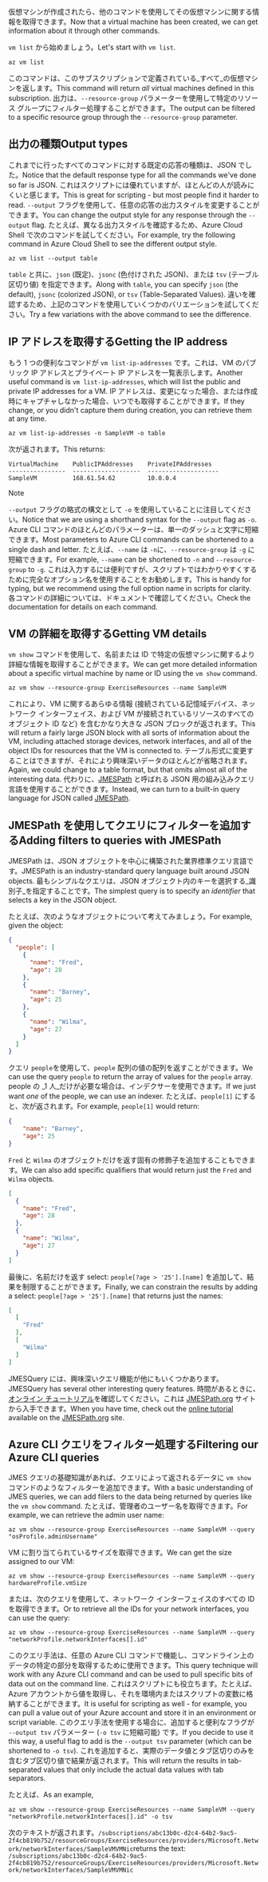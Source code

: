 <span data-ttu-id="c1d25-101">仮想マシンが作成されたら、他のコマンドを使用してその仮想マシンに関する情報を取得できます。</span><span class="sxs-lookup"><span data-stu-id="c1d25-101">Now that a virtual machine has been created, we can get information about it through other commands.</span></span>

<span data-ttu-id="c1d25-102">`vm list` から始めましょう。</span><span class="sxs-lookup"><span data-stu-id="c1d25-102">Let's start with `vm list`.</span></span>

```azurecli
az vm list
```

<span data-ttu-id="c1d25-103">このコマンドは、このサブスクリプションで定義されている_すべて_の仮想マシンを返します。</span><span class="sxs-lookup"><span data-stu-id="c1d25-103">This command will return _all_ virtual machines defined in this subscription.</span></span> <span data-ttu-id="c1d25-104">出力は、`--resource-group` パラメーターを使用して特定のリソース グループにフィルター処理することができます。</span><span class="sxs-lookup"><span data-stu-id="c1d25-104">The output can be filtered to a specific resource group through the `--resource-group` parameter.</span></span> 

## <a name="output-types"></a><span data-ttu-id="c1d25-105">出力の種類</span><span class="sxs-lookup"><span data-stu-id="c1d25-105">Output types</span></span>
<span data-ttu-id="c1d25-106">これまでに行ったすべてのコマンドに対する既定の応答の種類は、JSON でした。</span><span class="sxs-lookup"><span data-stu-id="c1d25-106">Notice that the default response type for all the commands we've done so far is JSON.</span></span> <span data-ttu-id="c1d25-107">これはスクリプトには優れていますが、ほとんどの人が読みにくいと感じます。</span><span class="sxs-lookup"><span data-stu-id="c1d25-107">This is great for scripting - but most people find it harder to read.</span></span> <span data-ttu-id="c1d25-108">`--output` フラグを使用して、任意の応答の出力スタイルを変更することができます。</span><span class="sxs-lookup"><span data-stu-id="c1d25-108">You can change the output style for any response through the `--output` flag.</span></span> <span data-ttu-id="c1d25-109">たとえば、異なる出力スタイルを確認するため、Azure Cloud Shell で次のコマンドを試してください。</span><span class="sxs-lookup"><span data-stu-id="c1d25-109">For example, try the following command in Azure Cloud Shell to see the different output style.</span></span>

```azurecli
az vm list --output table
```

<span data-ttu-id="c1d25-110">`table` と共に、`json` (既定)、`jsonc` (色付けされた JSON)、または `tsv` (テーブル区切り値) を指定できます。</span><span class="sxs-lookup"><span data-stu-id="c1d25-110">Along with `table`, you can specify `json` (the default), `jsonc` (colorized JSON), or `tsv` (Table-Separated Values).</span></span> <span data-ttu-id="c1d25-111">違いを確認するため、上記のコマンドを使用していくつかのバリエーションを試してください。</span><span class="sxs-lookup"><span data-stu-id="c1d25-111">Try a few variations with the above command to see the difference.</span></span>

## <a name="getting-the-ip-address"></a><span data-ttu-id="c1d25-112">IP アドレスを取得する</span><span class="sxs-lookup"><span data-stu-id="c1d25-112">Getting the IP address</span></span>

<span data-ttu-id="c1d25-113">もう 1 つの便利なコマンドが `vm list-ip-addresses` です。これは、VM のパブリック IP アドレスとプライベート IP アドレスを一覧表示します。</span><span class="sxs-lookup"><span data-stu-id="c1d25-113">Another useful command is `vm list-ip-addresses`, which will list the public and private IP addresses for a VM.</span></span> <span data-ttu-id="c1d25-114">IP アドレスは、変更になった場合、または作成時にキャプチャしなかった場合、いつでも取得することができます。</span><span class="sxs-lookup"><span data-stu-id="c1d25-114">If they change, or you didn't capture them during creation, you can retrieve them at any time.</span></span>

```azurecli
az vm list-ip-addresses -n SampleVM -o table
```

<span data-ttu-id="c1d25-115">次が返されます。</span><span class="sxs-lookup"><span data-stu-id="c1d25-115">This returns:</span></span>

```
VirtualMachine    PublicIPAddresses    PrivateIPAddresses
----------------  -------------------  --------------------
SampleVM          168.61.54.62         10.0.0.4
```

> [!NOTE]
> <span data-ttu-id="c1d25-116">`--output` フラグの略式の構文として `-o` を使用していることに注目してください。</span><span class="sxs-lookup"><span data-stu-id="c1d25-116">Notice that we are using a shorthand syntax for the `--output` flag as `-o`.</span></span> <span data-ttu-id="c1d25-117">Azure CLI コマンドのほとんどのパラメーターは、単一のダッシュと文字に短縮できます。</span><span class="sxs-lookup"><span data-stu-id="c1d25-117">Most parameters to Azure CLI commands can be shortened to a single dash and letter.</span></span> <span data-ttu-id="c1d25-118">たとえば、`--name` は `-n`に、`--resource-group` は `-g` に短縮できます。</span><span class="sxs-lookup"><span data-stu-id="c1d25-118">For example, `--name` can be shortened to `-n` and `--resource-group` to `-g`.</span></span> <span data-ttu-id="c1d25-119">これは入力するには便利ですが、スクリプトではわかりやすくするために完全なオプション名を使用することをお勧めします。</span><span class="sxs-lookup"><span data-stu-id="c1d25-119">This is handy for typing, but we recommend using the full option name in scripts for clarity.</span></span> <span data-ttu-id="c1d25-120">各コマンドの詳細については、ドキュメントで確認してください。</span><span class="sxs-lookup"><span data-stu-id="c1d25-120">Check the documentation for details on each command.</span></span>

## <a name="getting-vm-details"></a><span data-ttu-id="c1d25-121">VM の詳細を取得する</span><span class="sxs-lookup"><span data-stu-id="c1d25-121">Getting VM details</span></span>

<span data-ttu-id="c1d25-122">`vm show` コマンドを使用して、名前または ID で特定の仮想マシンに関するより詳細な情報を取得することができます。</span><span class="sxs-lookup"><span data-stu-id="c1d25-122">We can get more detailed information about a specific virtual machine by name or ID using the `vm show` command.</span></span>

```azurecli
az vm show --resource-group ExerciseResources --name SampleVM
```

<span data-ttu-id="c1d25-123">これにより、VM に関するあらゆる情報 (接続されている記憶域デバイス、ネットワーク インターフェイス、および VM が接続されているリソースのすべてのオブジェクト ID など) を含むかなり大きな JSON ブロックが返されます。</span><span class="sxs-lookup"><span data-stu-id="c1d25-123">This will return a fairly large JSON block with all sorts of information about the VM, including attached storage devices, network interfaces, and all of the object IDs for resources that the VM is connected to.</span></span> <span data-ttu-id="c1d25-124">テーブル形式に変更することはできますが、それにより興味深いデータのほとんどが省略されます。</span><span class="sxs-lookup"><span data-stu-id="c1d25-124">Again, we could change to a table format, but that omits almost all of the interesting data.</span></span> <span data-ttu-id="c1d25-125">代わりに、[JMESPath](http://jmespath.org/) と呼ばれる JSON 用の組み込みクエリ言語を使用することができます。</span><span class="sxs-lookup"><span data-stu-id="c1d25-125">Instead, we can turn to a built-in query language for JSON called [JMESPath](http://jmespath.org/).</span></span>

## <a name="adding-filters-to-queries-with-jmespath"></a><span data-ttu-id="c1d25-126">JMESPath を使用してクエリにフィルターを追加する</span><span class="sxs-lookup"><span data-stu-id="c1d25-126">Adding filters to queries with JMESPath</span></span>

<span data-ttu-id="c1d25-127">JMESPath は、JSON オブジェクトを中心に構築された業界標準クエリ言語です。</span><span class="sxs-lookup"><span data-stu-id="c1d25-127">JMESPath is an industry-standard query language built around JSON objects.</span></span> <span data-ttu-id="c1d25-128">最もシンプルなクエリは、JSON オブジェクト内のキーを選択する_識別子_を指定することです。</span><span class="sxs-lookup"><span data-stu-id="c1d25-128">The simplest query is to specify an _identifier_ that selects a key in the JSON object.</span></span>

<span data-ttu-id="c1d25-129">たとえば、次のようなオブジェクトについて考えてみましょう。</span><span class="sxs-lookup"><span data-stu-id="c1d25-129">For example, given the object:</span></span>

```json
{
  "people": [
    {
      "name": "Fred",
      "age": 28
    },
    {
      "name": "Barney",
      "age": 25
    },
    {
      "name": "Wilma",
      "age": 27
    }
  ]
}
```

<span data-ttu-id="c1d25-130">クエリ `people`を使用して、`people` 配列の値の配列を返すことができます。</span><span class="sxs-lookup"><span data-stu-id="c1d25-130">We can use the query `people` to return the array of values for the `people` array.</span></span> <span data-ttu-id="c1d25-131">people の _1 人_だけが必要な場合は、インデクサーを使用できます。</span><span class="sxs-lookup"><span data-stu-id="c1d25-131">If we just want _one_ of the people, we can use an indexer.</span></span> <span data-ttu-id="c1d25-132">たとえば、`people[1]` にすると、次が返されます。</span><span class="sxs-lookup"><span data-stu-id="c1d25-132">For example, `people[1]` would return:</span></span>

```json
{
    "name": "Barney",
    "age": 25
}
```

<span data-ttu-id="c1d25-133">`Fred` と `Wilma` のオブジェクトだけを返す固有の修飾子を追加することもできます。</span><span class="sxs-lookup"><span data-stu-id="c1d25-133">We can also add specific qualifiers that would return just the `Fred` and `Wilma` objects.</span></span> 

```json
[
  {
    "name": "Fred",
    "age": 28
  },
  {
    "name": "Wilma",
    "age": 27
  }
]
```

<span data-ttu-id="c1d25-134">最後に、名前だけを返す select: `people[?age > '25'].[name]` を追加して、結果を制限することができます。</span><span class="sxs-lookup"><span data-stu-id="c1d25-134">Finally, we can constrain the results by adding a select: `people[?age > '25'].[name]` that returns just the names:</span></span>

```json
[
  [
    "Fred"
  ],
  [
    "Wilma"
  ]
]
```

<span data-ttu-id="c1d25-135">JMESQuery には、興味深いクエリ機能が他にもいくつかあります。</span><span class="sxs-lookup"><span data-stu-id="c1d25-135">JMESQuery has several other interesting query features.</span></span> <span data-ttu-id="c1d25-136">時間があるときに、[オンライン チュートリアル](http://jmespath.org/tutorial.html)を確認してください。これは [JMESPath.org](http://jmespath.org/) サイトから入手できます。</span><span class="sxs-lookup"><span data-stu-id="c1d25-136">When you have time, check out the [online tutorial](http://jmespath.org/tutorial.html) available on the [JMESPath.org](http://jmespath.org/) site.</span></span>

## <a name="filtering-our-azure-cli-queries"></a><span data-ttu-id="c1d25-137">Azure CLI クエリをフィルター処理する</span><span class="sxs-lookup"><span data-stu-id="c1d25-137">Filtering our Azure CLI queries</span></span>

<span data-ttu-id="c1d25-138">JMES クエリの基礎知識があれば、クエリによって返されるデータに `vm show` コマンドのようなフィルターを追加できます。</span><span class="sxs-lookup"><span data-stu-id="c1d25-138">With a basic understanding of JMES queries, we can add filers to the data being returned by queries like the `vm show` command.</span></span> <span data-ttu-id="c1d25-139">たとえば、管理者のユーザー名を取得できます。</span><span class="sxs-lookup"><span data-stu-id="c1d25-139">For example, we can retrieve the admin user name:</span></span>

```azurecli
az vm show --resource-group ExerciseResources --name SampleVM --query "osProfile.adminUsername"
```

<span data-ttu-id="c1d25-140">VM に割り当てられているサイズを取得できます。</span><span class="sxs-lookup"><span data-stu-id="c1d25-140">We can get the size assigned to our VM:</span></span>

```azurecli
az vm show --resource-group ExerciseResources --name SampleVM --query hardwareProfile.vmSize
```

<span data-ttu-id="c1d25-141">または、次のクエリを使用して、ネットワーク インターフェイスのすべての ID を取得できます。</span><span class="sxs-lookup"><span data-stu-id="c1d25-141">Or to retrieve all the IDs for your network interfaces, you can use the query:</span></span>

```azurecli
az vm show --resource-group ExerciseResources --name SampleVM --query "networkProfile.networkInterfaces[].id"
```

<span data-ttu-id="c1d25-142">このクエリ手法は、任意の Azure CLI コマンドで機能し、コマンドライン上のデータの特定の部分を取得するために使用できます。</span><span class="sxs-lookup"><span data-stu-id="c1d25-142">This query technique will work with any Azure CLI command and can be used to pull specific bits of data out on the command line.</span></span> <span data-ttu-id="c1d25-143">これはスクリプトにも役立ちます。たとえば、Azure アカウントから値を取得し、それを環境内またはスクリプトの変数に格納することができます。</span><span class="sxs-lookup"><span data-stu-id="c1d25-143">It is useful for scripting as well - for example, you can pull a value out of your Azure account and store it in an environment or script variable.</span></span> <span data-ttu-id="c1d25-144">このクエリ手法を使用する場合に、追加すると便利なフラグが `--output tsv` パラメーター (`-o tsv` に短縮可能) です。</span><span class="sxs-lookup"><span data-stu-id="c1d25-144">If you decide to use it this way, a useful flag to add is the `--output tsv` parameter (which can be shortened to `-o tsv`).</span></span> <span data-ttu-id="c1d25-145">これを追加すると、実際のデータ値とタブ区切りのみを含むタブ区切り値で結果が返されます。</span><span class="sxs-lookup"><span data-stu-id="c1d25-145">This will return the results in tab-separated values that only include the actual data values with tab separators.</span></span>

<span data-ttu-id="c1d25-146">たとえば、</span><span class="sxs-lookup"><span data-stu-id="c1d25-146">As an example,</span></span>

```azurecli
az vm show --resource-group ExerciseResources --name SampleVM --query "networkProfile.networkInterfaces[].id" -o tsv
```

<span data-ttu-id="c1d25-147">次のテキストが返されます。`/subscriptions/abc13b0c-d2c4-64b2-9ac5-2f4cb819b752/resourceGroups/ExerciseResources/providers/Microsoft.Network/networkInterfaces/SampleVMVMNic`</span><span class="sxs-lookup"><span data-stu-id="c1d25-147">returns the text: `/subscriptions/abc13b0c-d2c4-64b2-9ac5-2f4cb819b752/resourceGroups/ExerciseResources/providers/Microsoft.Network/networkInterfaces/SampleVMVMNic`</span></span>
